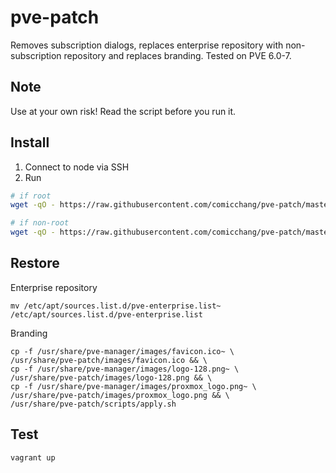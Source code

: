 # pve-patch

Removes subscription dialogs, replaces enterprise repository with non-subscription repository and replaces branding. Tested on PVE 6.0-7.

## Note

Use at your own risk! Read the script before you run it. 

## Install

1. Connect to node via SSH
2. Run

```bash
# if root
wget -qO - https://raw.githubusercontent.com/comicchang/pve-patch/master/patch.sh | bash

# if non-root
wget -qO - https://raw.githubusercontent.com/comicchang/pve-patch/master/patch.sh | sudo bash
```

## Restore

Enterprise repository

```
mv /etc/apt/sources.list.d/pve-enterprise.list~ /etc/apt/sources.list.d/pve-enterprise.list
```

Branding

```
cp -f /usr/share/pve-manager/images/favicon.ico~ \
/usr/share/pve-patch/images/favicon.ico && \
cp -f /usr/share/pve-manager/images/logo-128.png~ \
/usr/share/pve-patch/images/logo-128.png && \
cp -f /usr/share/pve-manager/images/proxmox_logo.png~ \
/usr/share/pve-patch/images/proxmox_logo.png && \
/usr/share/pve-patch/scripts/apply.sh
```

## Test

```
vagrant up
```
